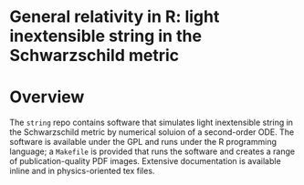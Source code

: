 General relativity in R: light inextensible string in the Schwarzschild metric
================

# Overview

The `string` repo contains software that simulates light inextensible
string in the Schwarzschild metric by numerical soluion of a
second-order ODE.  The software is available under the GPL and runs
under the R programming language; a `Makefile` is provided that runs
the software and creates a range of publication-quality PDF images.
Extensive documentation is available inline and in physics-oriented
tex files.

